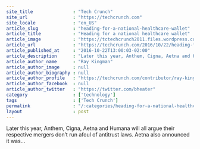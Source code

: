 ```yaml
---
site_title               : "Tech Crunch"
site_url                 : "https://techcrunch.com"
site_locale              : "en_US"
article_slug             : "heading-for-a-national-healthcare-wallet"
article_title            : "Heading for a national healthcare wallet"
article_image            : "https://tctechcrunch2011.files.wordpress.com/2016/10/gettyimages-519868704.png?w=764&h=400&crop=1"
article_url              : "https://techcrunch.com/2016/10/22/heading-for-a-national-healthcare-wallet/"
article_published_at     : "2016-10-22T13:00:03-02:00"
article_description      : "Later this year, Anthem, Cigna, Aetna and Humana will all argue their respective mergers don’t run afoul of antitrust laws. Aetna also announced it was..."
article_author_name      : "Ray Kingman"
article_author_image     : null
article_author_biography : null
article_author_profile   : "https://techcrunch.com/contributor/ray-kingman/"
article_author_facebook  : null
article_author_twitter   : "https://twitter.com/bheater"
category                 : ['technology']
tags                     : ['Tech Crunch']
permalink                : "/:categories/heading-for-a-national-healthcare-wallet/"
layout                   : post
---
```


Later this year, Anthem, Cigna, Aetna and Humana will all argue their respective mergers don’t run afoul of antitrust laws. Aetna also announced it was...
